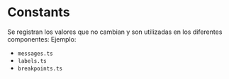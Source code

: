 # Constants

Se registran los valores que no cambian y son utilizadas en los diferentes componentes: Ejemplo:

- `messages.ts`
- `labels.ts`
- `breakpoints.ts`

